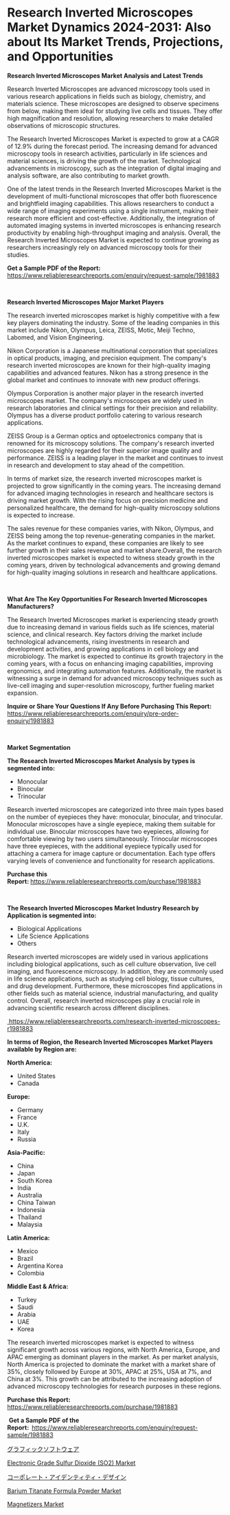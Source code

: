 <p><h1>Research Inverted Microscopes Market Dynamics 2024-2031: Also about Its Market Trends, Projections, and Opportunities</h1></p><p><strong>Research Inverted Microscopes Market Analysis and Latest Trends</strong></p>
<p><p>Research Inverted Microscopes are advanced microscopy tools used in various research applications in fields such as biology, chemistry, and materials science. These microscopes are designed to observe specimens from below, making them ideal for studying live cells and tissues. They offer high magnification and resolution, allowing researchers to make detailed observations of microscopic structures.</p><p>The Research Inverted Microscopes Market is expected to grow at a CAGR of 12.9% during the forecast period. The increasing demand for advanced microscopy tools in research activities, particularly in life sciences and material sciences, is driving the growth of the market. Technological advancements in microscopy, such as the integration of digital imaging and analysis software, are also contributing to market growth.</p><p>One of the latest trends in the Research Inverted Microscopes Market is the development of multi-functional microscopes that offer both fluorescence and brightfield imaging capabilities. This allows researchers to conduct a wide range of imaging experiments using a single instrument, making their research more efficient and cost-effective. Additionally, the integration of automated imaging systems in inverted microscopes is enhancing research productivity by enabling high-throughput imaging and analysis. Overall, the Research Inverted Microscopes Market is expected to continue growing as researchers increasingly rely on advanced microscopy tools for their studies.</p></p>
<p><strong>Get a Sample PDF of the Report:&nbsp;</strong> <a href="https://www.reliableresearchreports.com/enquiry/request-sample/1981883">https://www.reliableresearchreports.com/enquiry/request-sample/1981883</a></p>
<p>&nbsp;</p>
<p><strong>Research Inverted Microscopes Major Market Players</strong></p>
<p><p>The research inverted microscopes market is highly competitive with a few key players dominating the industry. Some of the leading companies in this market include Nikon, Olympus, Leica, ZEISS, Motic, Meiji Techno, Labomed, and Vision Engineering.</p><p>Nikon Corporation is a Japanese multinational corporation that specializes in optical products, imaging, and precision equipment. The company's research inverted microscopes are known for their high-quality imaging capabilities and advanced features. Nikon has a strong presence in the global market and continues to innovate with new product offerings.</p><p>Olympus Corporation is another major player in the research inverted microscopes market. The company's microscopes are widely used in research laboratories and clinical settings for their precision and reliability. Olympus has a diverse product portfolio catering to various research applications.</p><p>ZEISS Group is a German optics and optoelectronics company that is renowned for its microscopy solutions. The company's research inverted microscopes are highly regarded for their superior image quality and performance. ZEISS is a leading player in the market and continues to invest in research and development to stay ahead of the competition.</p><p>In terms of market size, the research inverted microscopes market is projected to grow significantly in the coming years. The increasing demand for advanced imaging technologies in research and healthcare sectors is driving market growth. With the rising focus on precision medicine and personalized healthcare, the demand for high-quality microscopy solutions is expected to increase.</p><p>The sales revenue for these companies varies, with Nikon, Olympus, and ZEISS being among the top revenue-generating companies in the market. As the market continues to expand, these companies are likely to see further growth in their sales revenue and market share.Overall, the research inverted microscopes market is expected to witness steady growth in the coming years, driven by technological advancements and growing demand for high-quality imaging solutions in research and healthcare applications.</p></p>
<p>&nbsp;</p>
<p><strong>What Are The Key Opportunities For Research Inverted Microscopes Manufacturers?</strong></p>
<p><p>The Research Inverted Microscopes market is experiencing steady growth due to increasing demand in various fields such as life sciences, material science, and clinical research. Key factors driving the market include technological advancements, rising investments in research and development activities, and growing applications in cell biology and microbiology. The market is expected to continue its growth trajectory in the coming years, with a focus on enhancing imaging capabilities, improving ergonomics, and integrating automation features. Additionally, the market is witnessing a surge in demand for advanced microscopy techniques such as live-cell imaging and super-resolution microscopy, further fueling market expansion.</p></p>
<p><strong>Inquire or Share Your Questions If Any Before Purchasing This Report:</strong> <a href="https://www.reliableresearchreports.com/enquiry/pre-order-enquiry/1981883">https://www.reliableresearchreports.com/enquiry/pre-order-enquiry/1981883</a></p>
<p>&nbsp;</p>
<p><strong>Market Segmentation</strong></p>
<p><strong>The Research Inverted Microscopes Market Analysis by types is segmented into:</strong></p>
<p><ul><li>Monocular</li><li>Binocular</li><li>Trinocular</li></ul></p>
<p><p>Research inverted microscopes are categorized into three main types based on the number of eyepieces they have: monocular, binocular, and trinocular. Monocular microscopes have a single eyepiece, making them suitable for individual use. Binocular microscopes have two eyepieces, allowing for comfortable viewing by two users simultaneously. Trinocular microscopes have three eyepieces, with the additional eyepiece typically used for attaching a camera for image capture or documentation. Each type offers varying levels of convenience and functionality for research applications.</p></p>
<p><strong>Purchase this Report:&nbsp;</strong><a href="https://www.reliableresearchreports.com/purchase/1981883">https://www.reliableresearchreports.com/purchase/1981883</a></p>
<p>&nbsp;</p>
<p><strong>The Research Inverted Microscopes Market Industry Research by Application is segmented into:</strong></p>
<p><ul><li>Biological Applications</li><li>Life Science Applications</li><li>Others</li></ul></p>
<p><p>Research inverted microscopes are widely used in various applications including biological applications, such as cell culture observation, live cell imaging, and fluorescence microscopy. In addition, they are commonly used in life science applications, such as studying cell biology, tissue cultures, and drug development. Furthermore, these microscopes find applications in other fields such as material science, industrial manufacturing, and quality control. Overall, research inverted microscopes play a crucial role in advancing scientific research across different disciplines.</p></p>
<p><a href="https://www.reliableresearchreports.com/research-inverted-microscopes-r1981883">&nbsp;https://www.reliableresearchreports.com/research-inverted-microscopes-r1981883</a></p>
<p><strong>In terms of Region, the Research Inverted Microscopes Market Players available by Region are:</strong></p>
<p>
    <p> <strong> North America: </strong>
        <ul>
            <li>United States</li>
            <li>Canada</li>
        </ul>
        </p> 
    <p> <strong> Europe: </strong>
        <ul>
            <li>Germany</li>
            <li>France</li>
            <li>U.K.</li>
            <li>Italy</li>
            <li>Russia</li>
        </ul>
        </p> 
    <p> <strong> Asia-Pacific: </strong>
        <ul>
            <li>China</li>
            <li>Japan</li>
            <li>South Korea</li>
            <li>India</li>
            <li>Australia</li>
            <li>China Taiwan</li>
            <li>Indonesia</li>
            <li>Thailand</li>
            <li>Malaysia</li>
        </ul>
        </p> 
    <p> <strong> Latin America: </strong>
        <ul>
            <li>Mexico</li>
            <li>Brazil</li>
            <li>Argentina Korea</li>
            <li>Colombia</li>
        </ul>
        </p> 
    <p> <strong> Middle East & Africa: </strong>
        <ul>
            <li>Turkey</li>
            <li>Saudi</li>
            <li>Arabia</li>
            <li>UAE</li>
            <li>Korea</li>
        </ul>
    </p>
    </p>
<p><p>The research inverted microscopes market is expected to witness significant growth across various regions, with North America, Europe, and APAC emerging as dominant players in the market. As per market analysis, North America is projected to dominate the market with a market share of 35%, closely followed by Europe at 30%, APAC at 25%, USA at 7%, and China at 3%. This growth can be attributed to the increasing adoption of advanced microscopy technologies for research purposes in these regions.</p></p>
<p><strong>Purchase this Report: </strong><a href="https://www.reliableresearchreports.com/purchase/1981883">https://www.reliableresearchreports.com/purchase/1981883</a></p>
<p>&nbsp;<strong>Get a Sample PDF of the Report:&nbsp;&nbsp;</strong><a href="https://www.reliableresearchreports.com/enquiry/request-sample/1981883">https://www.reliableresearchreports.com/enquiry/request-sample/1981883</a></p>
<p><strong></strong></p>
<p><p><a href="https://github.com/CloydAbbott2023/Market-Research-Report-List-1/blob/main/856098645721.md">グラフィックソフトウェア</a></p><p><a href="https://meowing-canidae-761.notion.site/Electronic-Grade-Sulfur-Dioxide-SO2-Market-Outlook-Industry-Overview-and-Forecast-2024-to-2031-1a26d208f73947d2b97cb242a86c6606">Electronic Grade Sulfur Dioxide (SO2) Market</a></p><p><a href="https://github.com/AaronVargas43/Market-Research-Report-List-1/blob/main/255284845720.md">コーポレート・アイデンティティ・デザイン</a></p><p><a href="https://issuu.com/reportprime-2/docs/barium-titanate-formula-powder-market-size-2030.pp">Barium Titanate Formula Powder Market</a></p><p><a href="https://view.publitas.com/reportprime-1/magnetizers-market-analysis-its-cagr-market-segmentation-and-global-industry-overview/">Magnetizers Market</a></p></p>